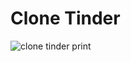 # Clone Tinder
![clone tinder print](https://user-images.githubusercontent.com/105944659/170914321-07ae0b59-2a78-45a7-a96f-5b79883d3d20.png)
